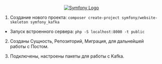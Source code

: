<p align="center"><a href="https://symfony.com" target="_blank">
    <img src="https://symfony.com/logos/symfony_dynamic_01.svg" alt="Symfony Logo">
</a></p>

1. Создание нового проекта:
`composer create-project symfony/website-skeleton symfony_kafka`

- Запуск встроенного сервера: 
`php -S localhost:8000 -t public`

2. Созданы Сущность, Репозиторий, Миграция, для дальнейшей работы с Постом.

3. Подключены, настроены пакеты для работы с Kafka.